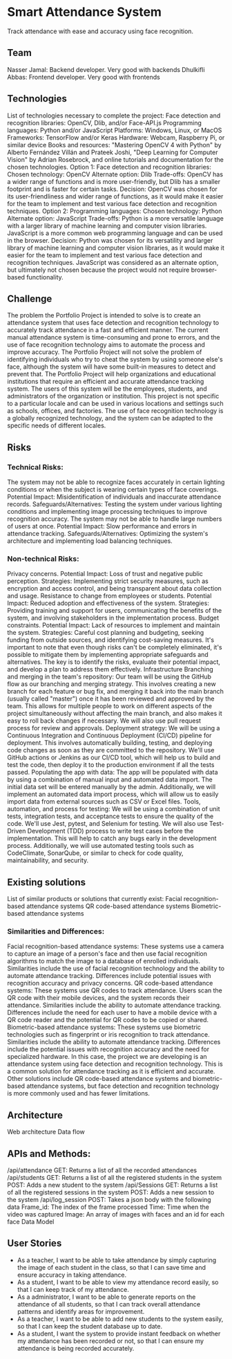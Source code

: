 # Smart Attendance System
Track attendance with ease and accuracy using face recognition.
## Team
Nasser Jamal: Backend developer. Very good with backends
Dhulkifli Abbas: Frontend developer. Very good with frontends
## Technologies
List of technologies necessary to complete the project:
Face detection and recognition libraries: OpenCV, Dlib, and/or Face-API.js
Programming languages: Python and/or JavaScript
Platforms: Windows, Linux, or MacOS
Frameworks: TensorFlow and/or Keras
Hardware: Webcam, Raspberry Pi, or similar device
Books and resources: "Mastering OpenCV 4 with Python" by Alberto Fernández Villán and Prateek Joshi, "Deep Learning for Computer Vision" by Adrian Rosebrock, and online tutorials and documentation for the chosen technologies.
Option 1: Face detection and recognition libraries:
Chosen technology: OpenCV
Alternate option: Dlib
Trade-offs: OpenCV has a wider range of functions and is more user-friendly, but Dlib has a smaller footprint and is faster for certain tasks.
Decision: OpenCV was chosen for its user-friendliness and wider range of functions, as it would make it easier for the team to implement and test various face detection and recognition techniques.
Option 2: Programming languages:
Chosen technology: Python
Alternate option: JavaScript
Trade-offs: Python is a more versatile language with a larger library of machine learning and computer vision libraries. JavaScript is a more common web programming language and can be used in the browser.
Decision: Python was chosen for its versatility and larger library of machine learning and computer vision libraries, as it would make it easier for the team to implement and test various face detection and recognition techniques. JavaScript was considered as an alternate option, but ultimately not chosen because the project would not require browser-based functionality.
## Challenge
The problem the Portfolio Project is intended to solve is to create an attendance system that uses face detection and recognition technology to accurately track attendance in a fast and efficient manner. The current manual attendance system is time-consuming and prone to errors, and the use of face recognition technology aims to automate the process and improve accuracy.
The Portfolio Project will not solve the problem of identifying individuals who try to cheat the system by using someone else's face, although the system will have some built-in measures to detect and prevent that.
The Portfolio Project will help organizations and educational institutions that require an efficient and accurate attendance tracking system. The users of this system will be the employees, students, and administrators of the organization or institution.
This project is not specific to a particular locale and can be used in various locations and settings such as schools, offices, and factories. The use of face recognition technology is a globally recognized technology, and the system can be adapted to the specific needs of different locales.
## Risks
### Technical Risks:
The system may not be able to recognize faces accurately in certain lighting conditions or when the subject is wearing certain types of face coverings. Potential Impact: Misidentification of individuals and inaccurate attendance records. Safeguards/Alternatives: Testing the system under various lighting conditions and implementing image processing techniques to improve recognition accuracy.
The system may not be able to handle large numbers of users at once. Potential Impact: Slow performance and errors in attendance tracking. Safeguards/Alternatives: Optimizing the system's architecture and implementing load balancing techniques.
### Non-technical Risks:
Privacy concerns. Potential Impact: Loss of trust and negative public perception. Strategies: Implementing strict security measures, such as encryption and access control, and being transparent about data collection and usage.
Resistance to change from employees or students. Potential Impact: Reduced adoption and effectiveness of the system. Strategies: Providing training and support for users, communicating the benefits of the system, and involving stakeholders in the implementation process.
Budget constraints. Potential Impact: Lack of resources to implement and maintain the system. Strategies: Careful cost planning and budgeting, seeking funding from outside sources, and identifying cost-saving measures.
It's important to note that even though risks can't be completely eliminated, it's possible to mitigate them by implementing appropriate safeguards and alternatives. The key is to identify the risks, evaluate their potential impact, and develop a plan to address them effectively.
Infrastructure
Branching and merging in the team's repository: Our team will be using the GitHub flow as our branching and merging strategy. This involves creating a new branch for each feature or bug fix, and merging it back into the main branch (usually called "master") once it has been reviewed and approved by the team. This allows for multiple people to work on different aspects of the project simultaneously without affecting the main branch, and also makes it easy to roll back changes if necessary. We will also use pull request process for review and approvals.
Deployment strategy: We will be using a Continuous Integration and Continuous Deployment (CI/CD) pipeline for deployment. This involves automatically building, testing, and deploying code changes as soon as they are committed to the repository. We'll use GitHub actions or Jenkins as our CI/CD tool, which will help us to build and test the code, then deploy it to the production environment if all the tests passed.
Populating the app with data: The app will be populated with data by using a combination of manual input and automated data import. The initial data set will be entered manually by the admin. Additionally, we will implement an automated data import process, which will allow us to easily import data from external sources such as CSV or Excel files.
Tools, automation, and process for testing: We will be using a combination of unit tests, integration tests, and acceptance tests to ensure the quality of the code. We'll use Jest, pytest, and Selenium for testing. We will also use Test-Driven Development (TDD) process to write test cases before the implementation. This will help to catch any bugs early in the development process. Additionally, we will use automated testing tools such as CodeClimate, SonarQube, or similar to check for code quality, maintainability, and security.
## Existing solutions
List of similar products or solutions that currently exist:
Facial recognition-based attendance systems
QR code-based attendance systems
Biometric-based attendance systems
### Similarities and Differences:
Facial recognition-based attendance systems: These systems use a camera to capture an image of a person's face and then use facial recognition algorithms to match the image to a database of enrolled individuals. Similarities include the use of facial recognition technology and the ability to automate attendance tracking. Differences include potential issues with recognition accuracy and privacy concerns.
QR code-based attendance systems: These systems use QR codes to track attendance. Users scan the QR code with their mobile devices, and the system records their attendance. Similarities include the ability to automate attendance tracking. Differences include the need for each user to have a mobile device with a QR code reader and the potential for QR codes to be copied or shared.
Biometric-based attendance systems: These systems use biometric technologies such as fingerprint or iris recognition to track attendance. Similarities include the ability to automate attendance tracking. Differences include the potential issues with recognition accuracy and the need for specialized hardware.
In this case, the project we are developing is an attendance system using face detection and recognition technology. This is a common solution for attendance tracking as it is efficient and accurate. Other solutions include QR code-based attendance systems and biometric-based attendance systems, but face detection and recognition technology is more commonly used and has fewer limitations.

## Architecture

Web architecture						Data flow

## APIs and Methods:
/api/attendance GET: Returns a list of all the recorded attendances 
/api/students GET: Returns a list of all the registered students in the system POST: Adds a new student to the system
/api/Sessions GET: Returns a list of all the registered sessions in the system POST: Adds a new session to the system
/api/log_session POST: Takes a json body with the following data
Frame_id: The index of the frame processed
Time: Time when the video was captured
Image: An array of images with faces and an id for each face
Data Model


## User Stories
- As a teacher, I want to be able to take attendance by simply capturing the image of each student in the class, so that I can save time and ensure accuracy in taking attendance.
- As a student, I want to be able to view my attendance record easily, so that I can keep track of my attendance.
- As a administrator, I want to be able to generate reports on the attendance of all students, so that I can track overall attendance patterns and identify areas for improvement.
- As a teacher, I want to be able to add new students to the system easily, so that I can keep the student database up to date.
- As a student, I want the system to provide instant feedback on whether my attendance has been recorded or not, so that I can ensure my attendance is being recorded accurately.

